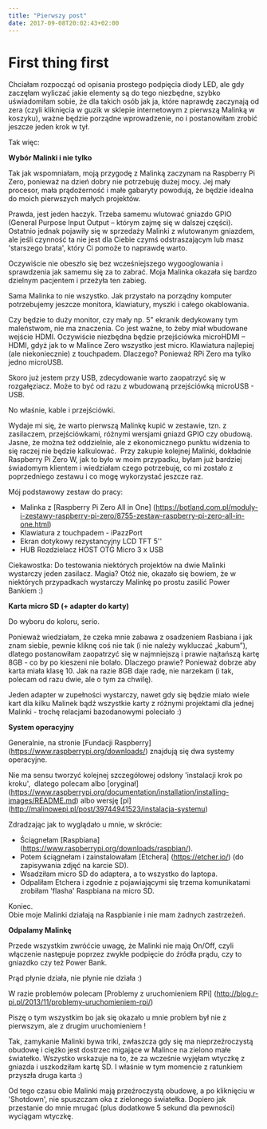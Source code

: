 ```yaml
---
title: "Pierwszy post"
date: 2017-09-08T20:02:43+02:00
---
```


# First thing first 

Chciałam rozpocząć od opisania prostego podpięcia diody LED, ale gdy zaczęłam wyliczać jakie elementy są do tego niezbędne, szybko uświadomiłam sobie, że dla takich osób jak ja, które naprawdę zaczynają od zera (czyli kliknięcia w guzik w sklepie internetowym z pierwszą Malinką w koszyku), ważne będzie porządne wprowadzenie, no i  postanowiłam zrobić jeszcze jeden krok w tył.

Tak więc:

<strong>Wybór Malinki i nie tylko</strong>

Tak jak wspomniałam, moją przygodę z Malinką zaczynam na Raspberry Pi Zero, ponieważ na dzień dobry nie potrzebuję dużej mocy. Jej mały procesor, mała prądożerność i małe gabaryty powodują, że będzie idealna do moich pierwszych małych projektów.

Prawda, jest jeden haczyk. Trzeba samemu wlutować gniazdo GPIO (General Purpose Input Output – którym zajmę się w dalszej części). Ostatnio jednak pojawiły się w sprzedaży Malinki z wlutowanym gniazdem, ale jeśli czynność ta nie jest dla Ciebie czymś odstraszającym lub masz 'starszego brata', który Ci pomoże to naprawdę warto. 

Oczywiście nie obeszło się bez wcześniejszego wygooglowania i sprawdzenia jak samemu się za to zabrać. Moja Malinka okazała się bardzo dzielnym pacjentem i przeżyła ten zabieg. 

Sama Malinka to nie wszystko. Jak przystało na porządny komputer potrzebujemy jeszcze monitora, klawiatury, myszki i całego okablowania.

Czy będzie to duży monitor, czy mały np. 5" ekranik dedykowany tym maleństwom, nie ma znaczenia. Co jest ważne, to żeby miał wbudowane wejście HDMI. Oczywiście niezbędna będzie przejściówka microHDMI – HDMI, gdyż jak to w Malince Zero wszystko jest micro.
Klawiatura najlepiej (ale niekoniecznie) z touchpadem. Dlaczego? Ponieważ RPi Zero ma tylko jedno microUSB. 

Skoro już jestem przy USB, zdecydowanie warto zaopatrzyć się w rozgałęziacz. Może to być od razu z wbudowaną przejściówką microUSB - USB.

No właśnie, kable i przejściówki.

Wydaje mi się, że warto pierwszą Malinkę kupić w zestawie, tzn. z zasilaczem, przejściówkami, różnymi wersjami gniazd GPIO czy obudową. Jasne, że można też oddzielnie, ale z ekonomicznego punktu widzenia to się raczej nie będzie kalkulować. 
Przy zakupie kolejnej Malinki, dokładnie Raspberry Pi Zero W, jak to było w moim przypadku, byłam już bardziej świadomym klientem i wiedziałam czego potrzebuję, co mi zostało z poprzedniego zestawu i co mogę wykorzystać jeszcze raz. 

Mój podstawowy zestaw do pracy:

- Malinka z [Raspberry Pi Zero All in One] (https://botland.com.pl/moduly-i-zestawy-raspberry-pi-zero/8755-zestaw-raspberry-pi-zero-all-in-one.html)
- Klawiatura z touchpadem - iPazzPort 
- Ekran dotykowy rezystancyjny LCD TFT 5'' 
- HUB Rozdzielacz HOST OTG Micro 3 x USB

Ciekawostka: Do testowania niektórych projektów na dwie Malinki wystarczy jeden zasilacz. Magia? Otóż nie, okazało się bowiem, że w niektórych przypadkach wystarczy Malinkę po prostu zasilić Power Bankiem :)  

<strong>Karta micro SD (+ adapter do karty)</strong>

Do wyboru do koloru, serio.

Ponieważ wiedziałam, że czeka mnie zabawa z osadzeniem Rasbiana i jak znam siebie, pewnie kliknę coś nie tak (i nie należy wykluczać „kabum”), dlatego postanowiłam zaopatrzyć się w najmniejszą i prawie najtańszą kartę 8GB - co by po kieszeni nie bolało. Dlaczego prawie? Ponieważ dobrze aby karta miała klasę 10. Jak na razie 8GB daje radę, nie narzekam (i tak, polecam od razu dwie, ale o tym za chwilę).

Jeden adapter w zupełności wystarczy, nawet gdy się będzie miało wiele kart dla kilku Malinek bądź wszystkie karty z różnymi projektami dla jednej Malinki - trochę relacjami bazodanowymi poleciało :)

<strong>System operacyjny</strong>

Generalnie, na stronie [Fundacji Raspberry] (https://www.raspberrypi.org/downloads/) znajdują się dwa systemy operacyjne. 

Nie ma sensu tworzyć kolejnej szczegółowej odsłony 'instalacji krok po kroku', 
dlatego polecam albo [oryginał] (https://www.raspberrypi.org/documentation/installation/installing-images/README.md) albo wersję [pl] (http://malinowepi.pl/post/39744941523/instalacja-systemu)

Zdradzając jak to wyglądało u mnie, w skrócie:

- Ściągnełam [Raspbiana] (https://www.raspberrypi.org/downloads/raspbian/).
- Potem ściągnełam i zainstalowałam [Etchera] (https://etcher.io/) (do zapisywania zdjęć na karcie SD). 
- Wsadziłam micro SD do adaptera, a to wszystko do laptopa.
- Odpaliłam Etchera i zgodnie z pojawiającymi się trzema komunikatami zrobiłam 'flasha' Raspbiana na micro SD.

Koniec.<br>
Obie moje Malinki działają na Raspbianie i nie mam żadnych zastrzeżeń.


<strong>Odpalamy Malinkę</strong>

Przede wszystkim zwróćcie uwagę, że Malinki nie mają On/Off, czyli włączenie następuje poprzez zwykłe podpięcie do źródła prądu, czy to gniazdko czy też Power Bank.

Prąd płynie działa, nie płynie nie działa :)

W razie problemów polecam [Problemy z uruchomieniem RPi] (http://blog.r-pi.pl/2013/11/problemy-uruchomieniem-rpi/)

Piszę o tym wszystkim bo jak się okazało u mnie problem był nie z pierwszym, ale z drugim uruchomieniem !

Tak, zamykanie Malinki bywa triki, zwłaszcza gdy się ma nieprzeźroczystą obudowę i ciężko jest dostrzec migające w Malince na zielono małe światełko. Wszystko wskazuje na to, że za wcześnie wyjęłam wtyczkę z gniazda i uszkodziłam kartę SD. I właśnie w tym momencie z ratunkiem przyszła druga karta :)

Od tego czasu obie Malinki mają przeźroczystą obudowę, a po kliknięciu w 'Shotdown', nie spuszczam oka z zielonego światełka. Dopiero jak przestanie do mnie mrugać (plus dodatkowe 5 sekund dla pewności) wyciągam wtyczkę.


